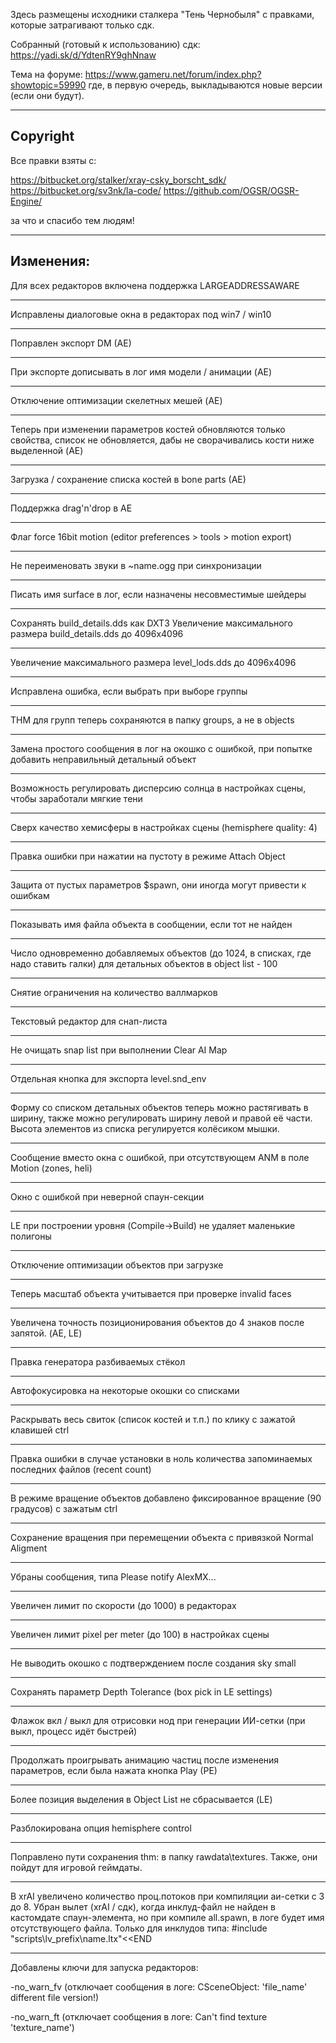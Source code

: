 Здесь размещены исходники сталкера "Тень Чернобыля" с правками, которые затрагивают только сдк.

Собранный (готовый к использованию) сдк: https://yadi.sk/d/YdtenRY9ghNnaw

Тема на форуме: https://www.gameru.net/forum/index.php?showtopic=59990
где, в первую очередь, выкладываются новые версии (если они будут).

---

## Copyright

Все правки взяты с:

https://bitbucket.org/stalker/xray-csky_borscht_sdk/
https://bitbucket.org/sv3nk/la-code/
https://github.com/OGSR/OGSR-Engine/

за что и спасибо тем людям!

---

## Изменения:

Для всех редакторов включена поддержка LARGEADDRESSAWARE
***
Исправлены диалоговые окна в редакторах под win7 / win10
***
Поправлен экспорт DM (AE)
***
При экспорте дописывать в лог имя модели / анимации (AE)
***
Отключение оптимизации скелетных мешей (AE)
***
Теперь при изменении параметров костей обновляются только свойства, список не обновляется,
дабы не сворачивались кости ниже выделенной (AE)
***
Загрузка / сохранение списка костей в bone parts (AE)
***
Поддержка drag'n'drop в АЕ
***
Флаг force 16bit motion (editor preferences > tools > motion export)
***
Не переименовать звуки в ~name.ogg при синхронизации
***
Писать имя surface в лог, если назначены несовместимые шейдеры
***
Сохранять build_details.dds как DXT3
Увеличение максимального размера build_details.dds до 4096x4096
***
Увеличение максимального размера level_lods.dds до 4096x4096
***
Исправлена ошибка, если выбрать <none> при выборе группы
***
THM для групп теперь сохраняются в папку groups, а не в objects
***
Замена простого сообщения в лог на окошко с ошибкой, при попытке добавить неправильный детальный объект
***
Возможность регулировать дисперсию солнца в настройках сцены, чтобы заработали мягкие тени
***
Сверх качество хемисферы в настройках сцены (hemisphere quality: 4)
***
Правка ошибки при нажатии на пустоту в режиме Attach Object
***
Защита от пустых параметров $spawn, они иногда могут привести к ошибкам
***
Показывать имя файла объекта в сообщении, если тот не найден
***
Число одновременно добавляемых объектов (до 1024, в списках, где надо ставить галки)
для детальных объектов в object list - 100
***
Снятие ограничения на количество валлмарков
***
Текстовый редактор для снап-листа
***
Не очищать snap list при выполнении Clear AI Map
***
Отдельная кнопка для экспорта level.snd_env
***
Форму со списком детальных объектов теперь можно растягивать в ширину,
также можно регулировать ширину левой и правой её части.
Высота элементов из списка регулируется колёсиком мышки.
***
Сообщение вместо окна с ошибкой, при отсутствующем ANM в поле Motion (zones, heli)
***
Окно с ошибкой при неверной спаун-секции
***
LE при построении уровня (Compile->Build) не удаляет маленькие полигоны
***
Отключение оптимизации объектов при загрузке
***
Теперь масштаб объекта учитывается при проверке invalid faces
***
Увеличена точность позиционирования объектов до 4 знаков после запятой. (AE, LE)
***
Правка генератора разбиваемых стёкол
***
Автофокусировка на некоторые окошки со списками
***
Раскрывать весь свиток (список костей и т.п.) по клику с зажатой клавишей ctrl
***
Правка ошибки в случае установки в ноль количества запоминаемых последних файлов (recent count)
***
В режиме вращение объектов добавлено фиксированное вращение (90 градусов) с зажатым ctrl
***
Сохранение вращения при перемещении объекта с привязкой Normal Aligment
***
Убраны сообщения, типа Please notify AlexMX...
***
Увеличен лимит по скорости (до 1000) в редакторах
***
Увеличен лимит pixel per meter (до 100) в настройках сцены
***
Не выводить окошко с подтверждением после создания sky small
***
Cохранять параметр Depth Tolerance (box pick in LE settings)
***
Флажок вкл / выкл для отрисовки нод при генерации ИИ-сетки (при выкл, процесс идёт быстрей)
***
Продолжать проигрывать анимацию частиц после изменения параметров, если была нажата кнопка Play (PE)
***
Более позиция выделения в Object List не сбрасывается (LE)
***
Разблокирована опция hemisphere control
***
Поправлено пути сохранения thm: в папку rawdata\textures. Также, они пойдут для игровой геймдаты.
***
В xrAI увеличено количество проц.потоков при компиляции аи-сетки с 3 до 8. Убран вылет (xrAI / сдк), когда инклуд-файл не найден в кастомдате спаун-элемента, но при компиле all.spawn, в логе будет имя отсутствующего файла. Только для инклудов типа: #include "scripts\lv_prefix\name.ltx"<<END
***
Добавлены ключи для запуска редакторов:

-no_warn_fv
(отключает сообщения в логе: CSceneObject: 'file_name' different file version!)

-no_warn_ft
(отключает сообщения в логе: Can't find texture 'texture_name')